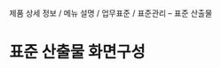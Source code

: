 <!--breadcrumb:제품 상세 정보 / 메뉴 설명 / 업무표준 / 표준관리 – 표준 산출물--><span class="md-breadcrumb">제품 상세 정보 / 메뉴 설명 / 업무표준 / 표준관리 – 표준 산출물</span>
# 표준 산출물 화면구성
